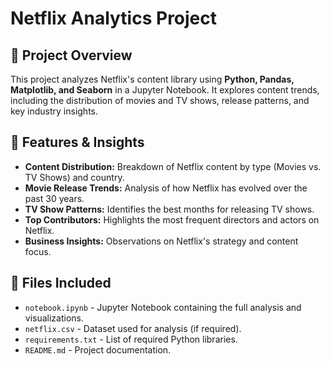 # Netflix Analytics Project

## 📌 Project Overview

This project analyzes Netflix's content library using **Python, Pandas, Matplotlib, and Seaborn** in a Jupyter Notebook. It explores content trends, including the distribution of movies and TV shows, release patterns, and key industry insights.

## 🚀 Features & Insights

- **Content Distribution:** Breakdown of Netflix content by type (Movies vs. TV Shows) and country.
- **Movie Release Trends:** Analysis of how Netflix has evolved over the past 30 years.
- **TV Show Patterns:** Identifies the best months for releasing TV shows.
- **Top Contributors:** Highlights the most frequent directors and actors on Netflix.
- **Business Insights:** Observations on Netflix's strategy and content focus.

## 📂 Files Included

- `notebook.ipynb` - Jupyter Notebook containing the full analysis and visualizations.
- `netflix.csv` - Dataset used for analysis (if required).
- `requirements.txt` - List of required Python libraries.
- `README.md` - Project documentation.


